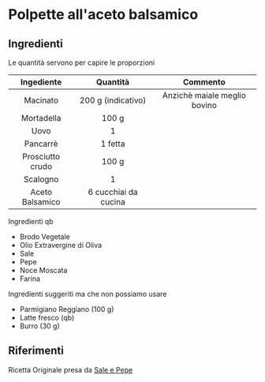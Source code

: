 
# Polpette all'aceto balsamico 

## Ingredienti 

Le quantità servono per capire le proporzioni 

| Ingediente   |      Quantità      |  Commento |
|:----------:|:-------------:|:------:|
| Macinato |  200 g (indicativo) | Anzichè maiale meglio bovino |
| Mortadella |    100 g   |    |
| Uovo | 1 |   |
| Pancarrè |    1 fetta   |    |
| Prosciutto crudo |    100 g   |    |
| Scalogno |    1   |    |
| Aceto Balsamico |    6 cucchiai da cucina   |    |

Ingredienti qb 

- Brodo Vegetale 
- Olio Extravergine di Oliva 
- Sale 
- Pepe 
- Noce Moscata 
- Farina 



Ingredienti suggeriti ma che non possiamo usare 

- Parmigiano Reggiano (100 g)
- Latte fresco (qb)
- Burro (30 g)


## Riferimenti 

Ricetta Originale presa da <a href="http://www.salepepe.it/ricette/secondi/di-carne/carni-miste/polpettine-aceto-balsamico/" target="_blank">Sale e Pepe</a>




